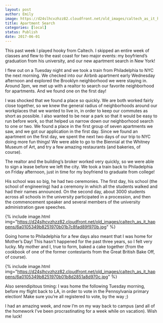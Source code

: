 ```yaml
---
layout: post
author: Emily
image: https://d24slhcvzhzz82.cloudfront.net/old_images/caltech_as_it_happens/6a0105349b8251970b01b8d2851a82970c.jpg
title: Apartment Search
categories: [local]
status: Publish
date: 2017-06-01
---
```


<p class="p1">This past week I played hooky from Caltech. I skipped an entire week of classes and flew to the east coast for two major events: my boyfriend’s graduation from his university, and our new apartment search in New York!
<p class="p2">
<p class="p1">I flew out on a Tuesday night and we took a train from Philadelphia to NYC the next morning. We checked into our Airbnb apartment early Wednesday afternoon and explored the Brooklyn neighborhood we were staying in. Around 3pm, we met up with a realtor to search our favorite neighborhood for apartments. And we found one on the first day!
<p class="p2">
<p class="p1">I was shocked that we found a place so quickly. We are both worked fairly close together, so we knew the general radius of neighborhoods around our workplaces that we wanted to live in, in order to keep our commutes as short as possible. I also wanted to be near a park so that it would be easy to run before work, so that helped us narrow down our neighborhood search to one or two. We found a place in the first group of seven apartments we saw, and we got our application in the first day. Since we found an apartment on the first day, we spent the next two days of our trip to NYC doing more fun things! We were able to go to the Biennial at the Whitney Museum of Art, and try a few amazing restaurants (and bakeries, of course).

<p class="p2">

<p class="p2">
<p class="p1">The realtor and the building’s broker worked very quickly, so we were able to sign a lease before we left the city. We took a train back to Philadelphia on Friday afternoon, just in time for my boyfriend to graduate from college!
<p class="p2">
<p class="p1">His school was so big, he had two ceremonies. The first day, his school (the school of engineering) had a ceremony in which all the students walked and had their names announced. On the second day, about 3000 students across all schools in the university participated in a procession, and then the commencement speaker and several members of the university administration gave speeches.

<p class="p2">


{% include image.html img="https://d24slhcvzhzz82.cloudfront.net/old_images/caltech_as_it_happens/6a0105349b8251970b01b7c8fad89f970b.jpg" %}
<p class="p2">
<p class="p1">Going home to Philadelphia for a few days also meant that I was home for Mother’s Day! This hasn’t happened for the past three years, so I felt very lucky. My mother and I, true to form, baked a cake together (from the cookbook of one of the former contestants from the Great British Bake Off, of course).

<p class="p2">


{% include image.html img="https://d24slhcvzhzz82.cloudfront.net/old_images/caltech_as_it_happens/6a0105349b8251970b01b8d2851a8d970c.jpg" %}
<p class="p2">
<p class="p1">Also serendipitous timing: I was home the following Tuesday morning, before my flight back to LA, in order to vote in the Pennsylvania primary election! Make sure you’re all registered to vote, by the way ;)
<p class="p2">
<p class="p2">
<p class="p1">I had an amazing week, and now I’m on my way back to campus (and all of the homework I’ve been procrastinating for a week while on vacation). Wish me luck!
